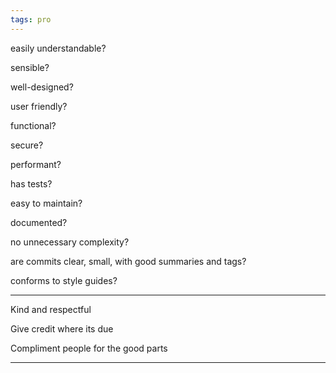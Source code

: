 ```yaml
---
tags: pro
---
```


easily understandable?

sensible?

well-designed?

user friendly?

functional?

secure?

performant?

has tests?

easy to maintain?

documented?

no unnecessary complexity?

are commits clear, small, with good summaries and tags?

conforms to style guides?

---

Kind and respectful

Give credit where its due

Compliment people for the good parts

---
